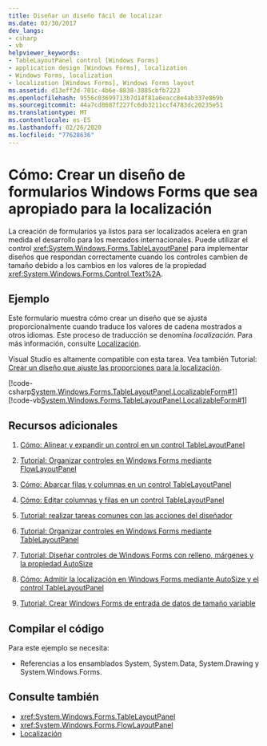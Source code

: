 ```yaml
---
title: Diseñar un diseño fácil de localizar
ms.date: 03/30/2017
dev_langs:
- csharp
- vb
helpviewer_keywords:
- TableLayoutPanel control [Windows Forms]
- application design [Windows Forms], localization
- Windows Forms, localization
- localization [Windows Forms], Windows Forms layout
ms.assetid: d13eff2d-701c-4b6e-8838-3885cbfb7223
ms.openlocfilehash: 9556c03699713b7d14f81a6eacc8e4ab337e869b
ms.sourcegitcommit: 44a7cd8687f227fc6db3211ccf4783dc20235e51
ms.translationtype: MT
ms.contentlocale: es-ES
ms.lasthandoff: 02/26/2020
ms.locfileid: "77628636"
---
```

# <a name="how-to-design-a-windows-forms-layout-that-responds-well-to-localization"></a>Cómo: Crear un diseño de formularios Windows Forms que sea apropiado para la localización
La creación de formularios ya listos para ser localizados acelera en gran medida el desarrollo para los mercados internacionales. Puede utilizar el control <xref:System.Windows.Forms.TableLayoutPanel> para implementar diseños que respondan correctamente cuando los controles cambien de tamaño debido a los cambios en los valores de la propiedad <xref:System.Windows.Forms.Control.Text%2A>.

## <a name="example"></a>Ejemplo
 Este formulario muestra cómo crear un diseño que se ajusta proporcionalmente cuando traduce los valores de cadena mostrados a otros idiomas. Este proceso de traducción se denomina *localización*. Para más información, consulte [Localización](../../../standard/globalization-localization/localization.md).

 Visual Studio es altamente compatible con esta tarea.  Vea también Tutorial: [Crear un diseño que ajuste las proporciones para la localización](https://docs.microsoft.com/previous-versions/visualstudio/visual-studio-2010/7k9fa71y(v=vs.100)).

 [!code-csharp[System.Windows.Forms.TableLayoutPanel.LocalizableForm#1](~/samples/snippets/csharp/VS_Snippets_Winforms/System.Windows.Forms.TableLayoutPanel.LocalizableForm/CS/localizableform.cs#1)]
 [!code-vb[System.Windows.Forms.TableLayoutPanel.LocalizableForm#1](~/samples/snippets/visualbasic/VS_Snippets_Winforms/System.Windows.Forms.TableLayoutPanel.LocalizableForm/VB/localizableform.vb#1)]

## <a name="additional-resources"></a>Recursos adicionales

1. [Cómo: Alinear y expandir un control en un control TableLayoutPanel](how-to-align-and-stretch-a-control-in-a-tablelayoutpanel-control.md)

2. [Tutorial: Organizar controles en Windows Forms mediante FlowLayoutPanel](walkthrough-arranging-controls-on-windows-forms-using-a-flowlayoutpanel.md)

3. [Cómo: Abarcar filas y columnas en un control TableLayoutPanel](how-to-span-rows-and-columns-in-a-tablelayoutpanel-control.md)

4. [Cómo: Editar columnas y filas en un control TableLayoutPanel](how-to-edit-columns-and-rows-in-a-tablelayoutpanel-control.md)

5. [Tutorial: realizar tareas comunes con las acciones del diseñador](perform-common-tasks-design-actions.md)

6. [Tutorial: Organizar controles en Windows Forms mediante TableLayoutPanel](walkthrough-arranging-controls-on-windows-forms-using-a-tablelayoutpanel.md)

7. [Tutorial: Diseñar controles de Windows Forms con relleno, márgenes y la propiedad AutoSize](windows-forms-controls-padding-autosize.md)

8. [Cómo: Admitir la localización en Windows Forms mediante AutoSize y el control TableLayoutPanel](https://docs.microsoft.com/previous-versions/visualstudio/visual-studio-2010/1zkt8b33(v=vs.100))

9. [Tutorial: Crear Windows Forms de entrada de datos de tamaño variable](https://docs.microsoft.com/previous-versions/visualstudio/visual-studio-2010/991eahec(v=vs.100))

## <a name="compiling-the-code"></a>Compilar el código
 Para este ejemplo se necesita:

- Referencias a los ensamblados System, System.Data, System.Drawing y System.Windows.Forms.

## <a name="see-also"></a>Consulte también

- <xref:System.Windows.Forms.TableLayoutPanel>
- <xref:System.Windows.Forms.FlowLayoutPanel>
- [Localización](../../../standard/globalization-localization/localization.md)

